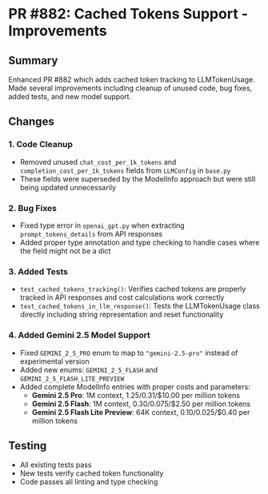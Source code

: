 # PR #882: Cached Tokens Support - Improvements

## Summary
Enhanced PR #882 which adds cached token tracking to LLMTokenUsage. Made several improvements including cleanup of unused code, bug fixes, added tests, and new model support.

## Changes

### 1. Code Cleanup
- Removed unused `chat_cost_per_1k_tokens` and `completion_cost_per_1k_tokens` fields from `LLMConfig` in `base.py`
- These fields were superseded by the ModelInfo approach but were still being updated unnecessarily

### 2. Bug Fixes
- Fixed type error in `openai_gpt.py` when extracting `prompt_tokens_details` from API responses
- Added proper type annotation and type checking to handle cases where the field might not be a dict

### 3. Added Tests
- `test_cached_tokens_tracking()`: Verifies cached tokens are properly tracked in API responses and cost calculations work correctly
- `test_cached_tokens_in_llm_response()`: Tests the LLMTokenUsage class directly including string representation and reset functionality

### 4. Added Gemini 2.5 Model Support
- Fixed `GEMINI_2_5_PRO` enum to map to `"gemini-2.5-pro"` instead of experimental version
- Added new enums: `GEMINI_2_5_FLASH` and `GEMINI_2_5_FLASH_LITE_PREVIEW`
- Added complete ModelInfo entries with proper costs and parameters:
  - **Gemini 2.5 Pro**: 1M context, $1.25/$0.31/$10.00 per million tokens
  - **Gemini 2.5 Flash**: 1M context, $0.30/$0.075/$2.50 per million tokens  
  - **Gemini 2.5 Flash Lite Preview**: 64K context, $0.10/$0.025/$0.40 per million tokens

## Testing
- All existing tests pass
- New tests verify cached token functionality
- Code passes all linting and type checking
